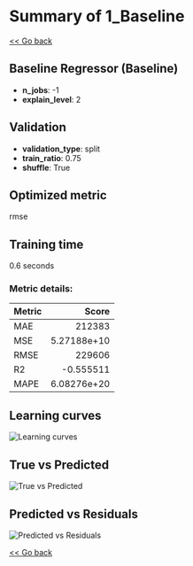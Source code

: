 # Summary of 1_Baseline

[<< Go back](../README.md)


## Baseline Regressor (Baseline)
- **n_jobs**: -1
- **explain_level**: 2

## Validation
 - **validation_type**: split
 - **train_ratio**: 0.75
 - **shuffle**: True

## Optimized metric
rmse

## Training time

0.6 seconds

### Metric details:
| Metric   |            Score |
|:---------|-----------------:|
| MAE      | 212383           |
| MSE      |      5.27188e+10 |
| RMSE     | 229606           |
| R2       |     -0.555511    |
| MAPE     |      6.08276e+20 |



## Learning curves
![Learning curves](learning_curves.png)
## True vs Predicted

![True vs Predicted](true_vs_predicted.png)


## Predicted vs Residuals

![Predicted vs Residuals](predicted_vs_residuals.png)



[<< Go back](../README.md)
